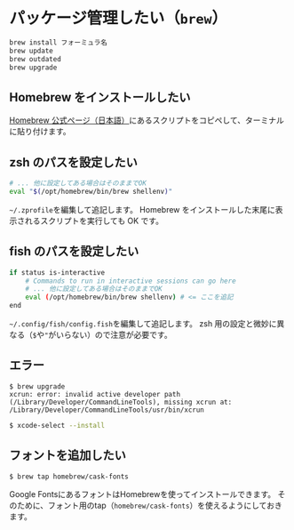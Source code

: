 # パッケージ管理したい（`brew`）

```bash
brew install フォーミュラ名
brew update
brew outdated
brew upgrade
```

## Homebrew をインストールしたい

[Homebrew 公式ページ（日本語）](https://brew.sh/index_ja)にあるスクリプトをコピペして、ターミナルに貼り付けます。

## zsh のパスを設定したい

```bash
# ... 他に設定してある場合はそのままでOK
eval "$(/opt/homebrew/bin/brew shellenv)"
```

`~/.zprofile`を編集して追記します。
Homebrew をインストールした末尾に表示されるスクリプトを実行しても OK です。

## fish のパスを設定したい

```bash
if status is-interactive
    # Commands to run in interactive sessions can go here
    # ... 他に設定してある場合はそのままでOK
    eval (/opt/homebrew/bin/brew shellenv) # <= ここを追記
end
```

`~/.config/fish/config.fish`を編集して追記します。
zsh 用の設定と微妙に異なる（`$`や`"`がいらない）ので注意が必要です。

## エラー

```
$ brew upgrade
xcrun: error: invalid active developer path (/Library/Developer/CommandLineTools), missing xcrun at: /Library/Developer/CommandLineTools/usr/bin/xcrun
```

```bash
$ xcode-select --install
```

## フォントを追加したい

```bash
$ brew tap homebrew/cask-fonts
```

Google FontsにあるフォントはHomebrewを使ってインストールできます。
そのために、フォント用のtap（``homebrew/cask-fonts``）を使えるようにしておきます。
